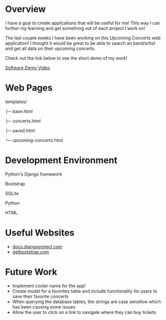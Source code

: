 # Overview

I have a goal to create applications that will be useful for me! This way I can further my learning and get something out of each project I work on!

The last couple weeks I have been working on this Upcoming Concerts web application! I thought it would be great to be able to search an band/artist and get all data on their upcoming concerts.

Check out the link below to see the short demo of my work!

[Software Demo Video](https://youtu.be/HMn7o-NXNx0)

# Web Pages
templates/

├─ base.html

├─ concerts.html

├─ saved.html

└─ upcoming-concerts.html


# Development Environment

Python's Django framework

Bootstrap

SQLite

Python

HTML

# Useful Websites

* [docs.djangoproject.com](https://docs.djangoproject.com/en/4.1/)
* [getbootstrap.com](https://getbootstrap.com/docs/4.0/getting-started/introduction/#starter-template)

# Future Work

* Implement cooler name for the app!
* Create model for a favorites table and include functionality for users to save their favorite concerts
* When querying the database tables, the strings are case sensitive which has been causing some issues
* Allow the user to click on a link to navigate where they can buy tickets